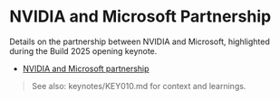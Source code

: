 # NVIDIA and Microsoft Partnership

Details on the partnership between NVIDIA and Microsoft, highlighted during the Build 2025 opening keynote.

- [NVIDIA and Microsoft partnership](https://news.microsoft.com/build2025/)

> See also: keynotes/KEY010.md for context and learnings.
